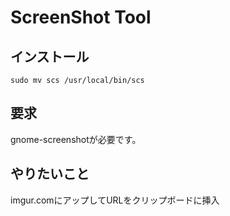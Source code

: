 #   ScreenShot Tool

##  インストール
```
sudo mv scs /usr/local/bin/scs
```

##  要求
gnome-screenshotが必要です。

##  やりたいこと
imgur.comにアップしてURLをクリップボードに挿入

